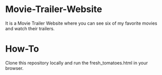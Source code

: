 # Movie-Trailer-Website
It is a Movie Trailer Website where you can see six of my favorite movies and watch their trailers.

# How-To
Clone this repository locally and run the fresh_tomatoes.html in your browser.
